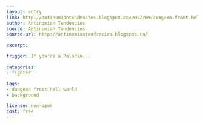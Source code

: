 ```yaml
---
layout: entry
link: http://antinomiantendencies.blogspot.ca/2012/09/dungeon-frost-hell-world-part-eight.html
author: Antinomian Tendencies
source: Antinomian Tendencies
source-url: http://antinomiantendencies.blogspot.ca/

excerpt:

trigger: If you're a Paladin...

categories:
- fighter

tags:
- dungeon frost hell world
- background

license: non-open
cost: free
---
```

